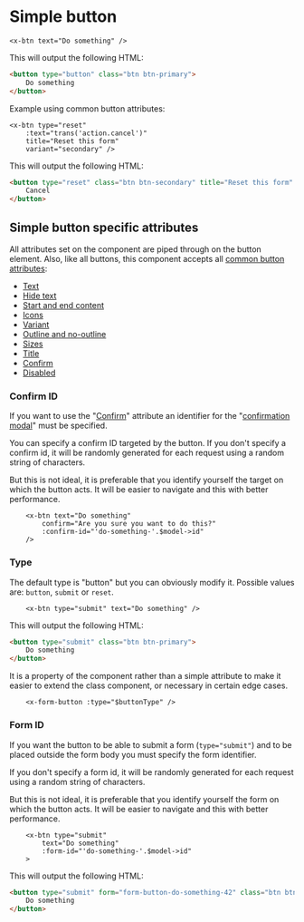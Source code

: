 
Simple button
=============

```blade
<x-btn text="Do something" />
```

This will output the following HTML:

```html
<button type="button" class="btn btn-primary">
    Do something
</button>
```

Example using common button attributes:

```blade
<x-btn type="reset"
    :text="trans('action.cancel')"
    title="Reset this form"
    variant="secondary" />
```

This will output the following HTML:

```html
<button type="reset" class="btn btn-secondary" title="Reset this form" data-bs-toggle="tooltip">
    Cancel
</button>
```

Simple button specific attributes
---------------------------------

All attributes set on the component are piped through on the button element. Also, like all buttons, this component accepts all [common button attributes](./buttons.md#common-button-attributes):
- [Text](./buttons.md#text)
- [Hide text](./buttons.md#hide-text)
- [Start and end content](./buttons.md#start-and-end-content)
- [Icons](./buttons.md#icons)
- [Variant](./buttons.md#variant)
- [Outline and no-outline](./buttons.md#outline-and-no-outline)
- [Sizes](./buttons.md#sizes)
- [Title](./buttons.md#title)
- [Confirm](./buttons.md#confirm)
- [Disabled](./buttons.md#disabled)

### Confirm ID

If you want to use the "[Confirm](./buttons.md#confirm)" attribute an identifier for the "[confirmation modal](./../modals.md)" must be specified.

You can specify a confirm ID targeted by the button. If you don't specify a confirm id, it will be randomly generated for each request using a random string of characters.

But this is not ideal, it is preferable that you identify yourself the target on which the button acts. It will be easier to navigate and this with better performance.

```blade
    <x-btn text="Do something"
        confirm="Are you sure you want to do this?"
        :confirm-id="'do-something-'.$model->id"
    />
```

### Type

The default type is "button" but you can obviously modify it. Possible values are: `button`, `submit` or `reset`.

```blade
    <x-btn type="submit" text="Do something" />
```

This will output the following HTML:

```html
<button type="submit" class="btn btn-primary">
    Do something
</button>
```

It is a property of the component rather than a simple attribute to make it easier to extend the class component, or necessary in certain edge cases.

```blade
    <x-form-button :type="$buttonType" />
```

### Form ID

If you want the button to be able to submit a form (`type="submit"`) and to be placed outside the form body you must specify the form identifier.

If you don't specify a form id, it will be randomly generated for each request using a random string of characters.

But this is not ideal, it is preferable that you identify yourself the form on which the button acts. It will be easier to navigate and this with better performance.

```blade
    <x-btn type="submit"
        text="Do something"
        :form-id="'do-something-'.$model->id"
    >
```

This will output the following HTML:

```html
<button type="submit" form="form-button-do-something-42" class="btn btn-primary">
    Do something
</button>
```
